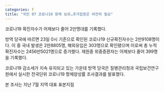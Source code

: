 ```yaml
---
categories: f
title: "국민 97 코로나19 항체 보유…추가접종은 여전히 필요"
---
```

코로나19 확진자수가 어제보다 줄어 2만명대를 기록했다.

방역 당국에 따르면 23일 0시 기준으로 확인된 코로나19 신규확진자수는 2만9108명이다. 이 중 국내 발생은 2만8805명, 해외유입은 303명으로 확인됐으며 이로써 총 누적확진자수는 2456만5021명으로 증가했다. 재원중 위중증환자는 어제보다 줄어 399명을 기록했다.

코로나19 감소세가 지속&nbsp;유지되고 있는 가운데 방역 당국은 질병관리청과 국립보건연구원에서 실시한 전국단위 코로나19 항체양성률 조사결과를 발표했다.

본 조사는 지난 7월 지역 대표 표본지점